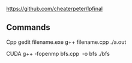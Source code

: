 https://github.com/cheaterpeter/lpfinal

## Commands

Cpp
gedit filename.exe
g++ filename.cpp
./a.out


CUDA
g++ -fopenmp bfs.cpp  -o bfs
./bfs
